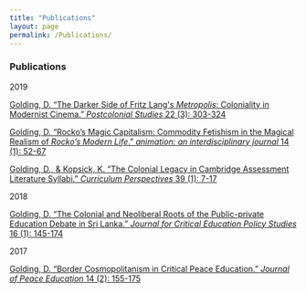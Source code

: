 ```yaml
---
title: "Publications"
layout: page
permalink: /Publications/
---
```


### Publications

2019

[Golding, D. “The Darker Side of Fritz Lang's _Metropolis_: Coloniality in Modernist Cinema.” *Postcolonial Studies* 22 (3): 303-324](https://www.tandfonline.com/doi/abs/10.1080/13688790.2019.1627855?journalCode=cpcs20)

[Golding, D. “Rocko’s Magic Capitalism: Commodity Fetishism in the Magical Realism of _Rocko’s Modern Life_.” _animation: an interdisciplinary journal_ 14 (1): 52-67](https://journals.sagepub.com/doi/full/10.1177/1746847719831365)

[Golding, D., & Kopsick, K. “The Colonial Legacy in Cambridge Assessment Literature Syllabi.” _Curriculum Perspectives_ 39 (1): 7-17](https://link.springer.com/content/pdf/10.1007%2Fs41297-018-00062-0.pdf)

2018

[Golding, D. “The Colonial and Neoliberal Roots of the Public-private Education Debate in Sri Lanka.” _Journal for Critical Education Policy Studies_ 16 (1): 145-174](http://www.jceps.com/wp-content/uploads/2018/04/16-1-5.pdf)

2017

[Golding, D. “Border Cosmopolitanism in Critical Peace Education.” _Journal of Peace Education_ 14 (2): 155-175](https://www.tandfonline.com/doi/abs/10.1080/17400201.2017.1323727)
